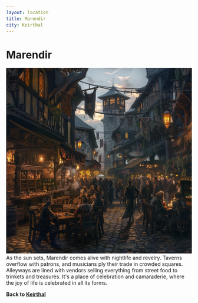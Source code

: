 ```yaml
---
layout: location
title: Marendir
city: Keirthal
---
```

# Marendir
![Marendir](../images/narwhalofwar_As_the_sun_sets_Marendir_a_medival_city_district_7090e26c-296c-485d-ac11-5756717f753a_3.png)
As the sun sets, Marendir comes alive with nightlife and revelry. Taverns overflow with patrons, and musicians ply their trade in crowded squares. Alleyways are lined with vendors selling everything from street food to trinkets and treasures. It's a place of celebration and camaraderie, where the joy of life is celebrated in all its forms.

**Back to [Keirthal](../_cities/Keirthal.md)**